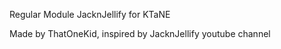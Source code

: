 Regular Module JacknJellify for KTaNE

Made by ThatOneKid, inspired by JacknJellify youtube channel
